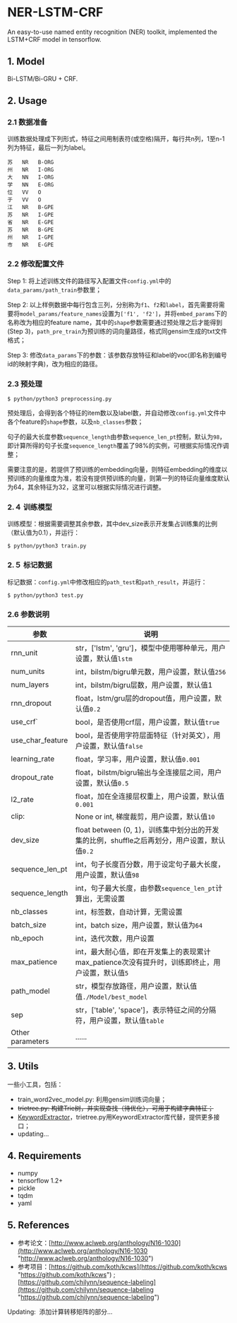 # NER-LSTM-CRF
An easy-to-use named entity recognition (NER) toolkit, implemented the LSTM+CRF model in tensorflow.

## 1. Model
Bi-LSTM/Bi-GRU + CRF.

## 2. Usage
### 2.1 数据准备
训练数据处理成下列形式，特征之间用制表符(或空格)隔开，每行共n列，1至n-1列为特征，最后一列为label。

    苏   NR   B-ORG
    州   NR   I-ORG
    大   NN   I-ORG
    学   NN   E-ORG
    位   VV   O
    于   VV   O
    江   NR   B-GPE
    苏   NR   I-GPE
    省   NR   E-GPE
    苏   NR   B-GPE
    州   NR   I-GPE
    市   NR   E-GPE
### 2.2 修改配置文件
Step 1: 将上述训练文件的路径写入配置文件`config.yml`中的`data_params/path_train`参数里；

Step 2: 以上样例数据中每行包含三列，分别称为`f1`、`f2`和`label`，首先需要将需要将`model_params/feature_names`设置为`['f1', 'f2']`，并将`embed_params`下的名称改为相应的feature name，其中的`shape`参数需要通过预处理之后才能得到(Step 3)，`path_pre_train`为预训练的词向量路径，格式同gensim生成的txt文件格式；

Step 3: 修改`data_params`下的参数：该参数存放特征和label的voc(即名称到编号id的映射字典)，改为相应的路径。

### 2.3 预处理
    $ python/python3 preprocessing.py
预处理后，会得到各个特征的item数以及label数，并自动修改`config.yml`文件中各个feature的`shape`参数，以及`nb_classes`参数；

句子的最大长度参数`sequence_length`由参数`sequence_len_pt`控制，默认为`98`，即计算所得的句子长度`sequence_length`覆盖了98%的实例，可根据实际情况作调整；

需要注意的是，若提供了预训练的embedding向量，则特征embedding的维度以预训练的向量维度为准，若没有提供预训练的向量，则第一列的特征向量维度默认为64，其余特征为32，这里可以根据实际情况进行调整。

### 2.４ 训练模型

训练模型：根据需要调整其余参数，其中dev_size表示开发集占训练集的比例（默认值为0.1），并运行：

    $ python/python3 train.py

### 2.５ 标记数据
标记数据：`config.yml`中修改相应的`path_test`和`path_result`，并运行：

    $ python/python3 test.py

### 2.6 参数说明

| 参数 |说明  |
| ------------ | ------------ |
|rnn_unit| str，\['lstm', 'gru'\]，模型中使用哪种单元，用户设置，默认值`lstm`|
|num_units| int，bilstm/bigru单元数，用户设置，默认值`256`|
|num_layers| int，bilstm/bigru层数，用户设置，默认值1|
|rnn_dropout| float，lstm/gru层的dropout值，用户设置，默认值`0.2`|
|use_crf`| bool，是否使用crf层，用户设置，默认值`true`|
|use_char_feature| bool，是否使用字符层面特征（针对英文），用户设置，默认值`false`|
|learning_rate| float，学习率，用户设置，默认值`0.001`|
|dropout_rate| float，bilstm/bigru输出与全连接层之间，用户设置，默认值`0.5`|
|l2_rate| float，加在全连接层权重上，用户设置，默认值`0.001`|
|clip:| None or int, 梯度裁剪，用户设置，默认值`10`|
|dev_size| float between (0, 1)，训练集中划分出的开发集的比例，shuffle之后再划分，用户设置，默认值`0.2`|
|sequence_len_pt|int，句子长度百分数，用于设定句子最大长度，用户设置，默认值`98`|
|sequence_length| int，句子最大长度，由参数`sequence_len_pt`计算出，无需设置|
|nb_classes| int，标签数，自动计算，无需设置|
|batch_size| int，batch size，用户设置，默认值为`64`|
|nb_epoch| int，迭代次数，用户设置|
|max_patience| int，最大耐心值，即在开发集上的表现累计max_patience次没有提升时，训练即终止，用户设置，默认值`5`|
|path_model| str，模型存放路径，用户设置，默认值值`./Model/best_model`|
|sep| str，\['table', 'space'\]，表示特征之间的分隔符，用户设置，默认值`table`|
|Other parameters|......|

## 3. Utils
一些小工具，包括：
- train_word2vec_model.py: 利用gensim训练词向量；
- ~~trietree.py: 构建Trie树，并实现查找（待优化），可用于构建字典特征；~~
- [KeywordExtractor](https://github.com/liu-nlper/KeywordExtractor)，trietree.py用KeywordExtractor库代替，提供更多接口；
- updating...

## 4. Requirements
- numpy
- tensorflow 1.2+
- pickle
- tqdm
- yaml

## 5. References
- 参考论文：[http://www.aclweb.org/anthology/N16-1030](http://www.aclweb.org/anthology/N16-1030 "http://www.aclweb.org/anthology/N16-1030")
- 参考项目：[https://github.com/koth/kcws](https://github.com/koth/kcws "https://github.com/koth/kcws") ; [https://github.com/chilynn/sequence-labeling](https://github.com/chilynn/sequence-labeling "https://github.com/chilynn/sequence-labeling")

Updating:
  添加计算转移矩阵的部分...
